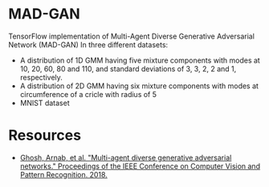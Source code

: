 # MAD-GAN
TensorFlow implementation of Multi-Agent Diverse Generative Adversarial Network (MAD-GAN) In three different datasets:
* A distribution of 1D GMM having five mixture components with modes at 10, 20, 60, 80 and 110, and standard
deviations of 3, 3, 2, 2 and 1, respectively.
* A distribution of 2D GMM having six mixture components with modes at circumference of a cricle with radius of 5
* MNIST dataset

# Resources
* [Ghosh, Arnab, et al. "Multi-agent diverse generative adversarial networks." Proceedings of the IEEE Conference on Computer Vision and Pattern Recognition. 2018.](http://openaccess.thecvf.com/content_cvpr_2018/papers/Ghosh_Multi-Agent_Diverse_Generative_CVPR_2018_paper.pdf)
